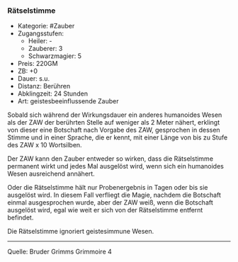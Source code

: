 ### Rätselstimme

- Kategorie: #Zauber
- Zugangsstufen:
  - Heiler: -
  - Zauberer: 3
  - Schwarzmagier: 5
- Preis: 220GM
- ZB: +0
- Dauer: s.u.
- Distanz: Berühren
- Abklingzeit: 24 Stunden
- Art: geistesbeeinflussende Zauber

Sobald sich während der Wirkungsdauer ein anderes humanoides Wesen als der ZAW der berührten Stelle auf weniger als 2 Meter nähert, erklingt von dieser eine Botschaft nach Vorgabe des ZAW, gesprochen in dessen Stimme und in einer Sprache, die er kennt, mit einer Länge von bis zu Stufe des ZAW x 10 Wortsilben.

Der ZAW kann den Zauber entweder so wirken, dass die Rätselstimme permanent wirkt und jedes Mal ausgelöst wird, wenn sich ein humanoides Wesen ausreichend annähert.

Oder die Rätselstimme hält nur Probenergebnis in Tagen oder bis sie ausgelöst wird. In diesem Fall verfliegt die Magie, nachdem die Botschaft einmal ausgesprochen wurde, aber der ZAW weiß, wenn die Botschaft ausgelöst wird, egal wie weit er sich von der Rätselstimme entfernt befindet.

Die Rätselstimme ignoriert geistesimmune Wesen.

---

Quelle: Bruder Grimms Grimmoire 4
